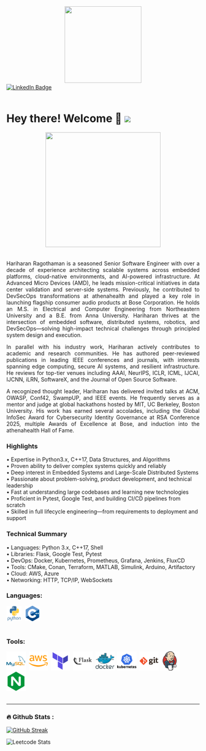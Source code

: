 
<div id="header" align="center">
  <img src="https://media.giphy.com/media/v1.Y2lkPTc5MGI3NjExMmVrd2h1cTU4bnJpd2swZW8ydGMzejExZnd2Z24weTQyYjZiMDFiMiZlcD12MV9naWZzX3NlYXJjaCZjdD1n/Ps89uHS7n72j6/giphy.gif" width="200" height="200"/>
</div>

<div id="badges">
  <a href="https://www.linkedin.com/in/hariharanragothaman/">
    <img src="https://img.shields.io/badge/LinkedIn-blue?style=for-the-badge&logo=linkedin&logoColor=white" alt="LinkedIn Badge"/>
  </a>
</div>

<img src="https://komarev.com/ghpvc/?username=hariharanragothaman&style=flat-square&color=blue" alt=""/>
<h1>
  Hey there! Welcome 🚀
  <img src="https://media.giphy.com/media/hvRJCLFzcasrR4ia7z/giphy.gif" width="30px"/>
</h1>

<div align="center">
  <img src="https://media.giphy.com/media/8m7nAJTYvzNUh54HQm/giphy.gif?cid=ecf05e47t3q33nhwi89vl9jnufo3piui63iwc6di4f6iuvj7&ep=v1_gifs_search&rid=giphy.gif&ct=g" width="300" height="300"/>
</div>

<br />

<div style="text-align: justify"> 

Hariharan Ragothaman is a seasoned Senior Software Engineer with over a decade of experience architecting scalable systems across embedded platforms, cloud-native environments, and AI-powered infrastructure. At Advanced Micro Devices (AMD), he leads mission-critical initiatives in data center validation and server-side systems. Previously, he contributed to DevSecOps transformations at athenahealth and played a key role in launching flagship consumer audio products at Bose Corporation. He holds an M.S. in Electrical and Computer Engineering from Northeastern University and a B.E. from Anna University. Hariharan thrives at the intersection of embedded software, distributed systems, robotics, and DevSecOps—solving high-impact technical challenges through principled system design and execution.

In parallel with his industry work, Hariharan actively contributes to academic and research communities. He has authored peer-reviewed publications in leading IEEE conferences and journals, with interests spanning edge computing, secure AI systems, and resilient infrastructure. He reviews for top-tier venues including AAAI, NeurIPS, ICLR, ICML, IJCAI, IJCNN, iLRN, SoftwareX, and the Journal of Open Source Software.  

A recognized thought leader, Hariharan has delivered invited talks at ACM, OWASP, Conf42, SwampUP, and IEEE events. He frequently serves as a mentor and judge at global hackathons hosted by MIT, UC Berkeley, Boston University. His work has earned several accolades, including the Global InfoSec Award for Cybersecurity Identity Governance at RSA Conference 2025, multiple Awards of Excellence at Bose, and induction into the athenahealth Hall of Fame.

</div>

### Highlights  
• Expertise in Python3.x, C++17, Data Structures, and Algorithms   
• Proven ability to deliver complex systems quickly and reliably   
• Deep interest in Embedded Systems and Large-Scale Distributed Systems   
• Passionate about problem-solving, product development, and technical leadership   
• Fast at understanding large codebases and learning new technologies    
• Proficient in Pytest, Google Test, and building CI/CD pipelines from scratch   
• Skilled in full lifecycle engineering—from requirements to deployment and support    

### Technical Summary   
• Languages: Python 3.x, C++17, Shell    
• Libraries: Flask, Google Test, Pytest   
• DevOps: Docker, Kubernetes, Prometheus, Grafana, Jenkins, FluxCD   
• Tools: CMake, Conan, Terraform, MATLAB, Simulink, Arduino, Artifactory   
• Cloud: AWS, Azure   
• Networking: HTTP, TCP/IP, WebSockets    

### Languages: 

<div>
  <img src="https://github.com/devicons/devicon/blob/master/icons/python/python-original-wordmark.svg" title="Python" alt="python" width="40" height="40"/>&nbsp;
  <img src="https://github.com/devicons/devicon/blob/master/icons/cplusplus/cplusplus-original.svg" title="C++" alt="C++" width="40" height="40"/>&nbsp;
</div>

<br />

### Tools:  

<div>
  <img src="https://github.com/devicons/devicon/blob/master/icons/mysql/mysql-original-wordmark.svg" title="MySQL"  alt="MySQL" width="50" height="50"/>&nbsp;
  <img src="https://github.com/devicons/devicon/blob/master/icons/amazonwebservices/amazonwebservices-plain-wordmark.svg" title="AWS" alt="AWS" width="50" height="50"/>&nbsp;
  <img src="https://github.com/devicons/devicon/blob/master/icons/terraform/terraform-original.svg" title="TF" alt="TF" width="50" height="50"/>&nbsp;
  <img src="https://github.com/devicons/devicon/blob/master/icons/flask/flask-original-wordmark.svg" title="flask" alt="flask" width="50" height="50"/>&nbsp;
  <img src="https://github.com/devicons/devicon/blob/master/icons/docker/docker-original-wordmark.svg" title="docker" alt="docker" width="50" height="50"/>&nbsp;
  <img src="https://github.com/devicons/devicon/blob/master/icons/kubernetes/kubernetes-original-wordmark.svg" title="kubernetes" alt="kubernetes" width="50" height="50"/>&nbsp;
  <img src="https://github.com/devicons/devicon/blob/master/icons/git/git-original-wordmark.svg" title="Git" **alt="Git" width="50" height="50"/>
  <img src="https://github.com/devicons/devicon/blob/master/icons/jenkins/jenkins-original.svg" title="Jenkins" **alt="Jenkins" width="50" height="50"/>
  <img src="https://github.com/devicons/devicon/blob/master/icons/nginx/nginx-original.svg" title="nginx" **alt="nginx" width="50" height="50"/>


</div>
<br />

---

### :fire: Github Stats :
[![GitHub Streak](http://github-readme-streak-stats.herokuapp.com?user=hariharanragothaman&theme=dark&background=000000)](https://git.io/streak-stats)

![Leetcode Stats](https://leetcard.jacoblin.cool/cppygod?ext=heatmap)

